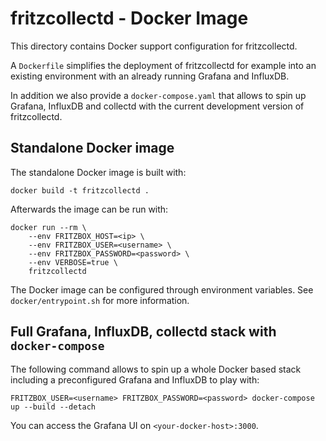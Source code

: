 # fritzcollectd - Docker Image

This directory contains Docker support configuration for fritzcollectd.

A `Dockerfile` simplifies the deployment of fritzcollectd for example into an
existing environment with an already running Grafana and InfluxDB.

In addition we also provide a `docker-compose.yaml` that allows to spin
up Grafana, InfluxDB and collectd with the current development version
of fritzcollectd.

## Standalone Docker image

The standalone Docker image is built with:

```
docker build -t fritzcollectd .
```

Afterwards the image can be run with:

```
docker run --rm \
    --env FRITZBOX_HOST=<ip> \
    --env FRITZBOX_USER=<username> \
    --env FRITZBOX_PASSWORD=<password> \
    --env VERBOSE=true \
    fritzcollectd
```

The Docker image can be configured through environment variables.
See `docker/entrypoint.sh` for more information.

## Full Grafana, InfluxDB, collectd stack with `docker-compose`

The following command allows to spin up a whole Docker based stack including
a preconfigured Grafana and InfluxDB to play with:

```
FRITZBOX_USER=<username> FRITZBOX_PASSWORD=<password> docker-compose up --build --detach
```

You can access the Grafana UI on `<your-docker-host>:3000`.
